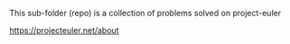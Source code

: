 This sub-folder (repo) is a collection of problems solved on project-euler

https://projecteuler.net/about
